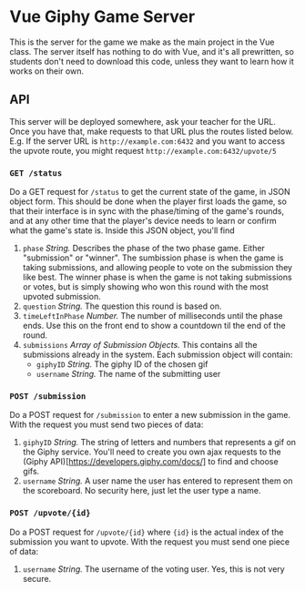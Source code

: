 # Vue Giphy Game Server

This is the server for the game we make as the main project in the Vue class. The server itself has nothing to
do with Vue, and it's all prewritten, so students don't need to download this code, unless they want to learn how
it works on their own.

## API
This server will be deployed somewhere, ask your teacher for the URL. Once you have that, make requests to that URL plus the routes listed below. E.g. If the server URL is `http://example.com:6432` and you want to access the upvote route, you might request `http://example.com:6432/upvote/5`

### `GET /status`
Do a GET request for `/status` to get the current state of the game, in JSON object form. This should be done when the player first loads the game, so that their interface is in sync with the phase/timing of the game's rounds, and at any other time that the player's device needs to learn or confirm what the game's state is. Inside this JSON object, you'll find
1. `phase` *String.* Describes the phase of the two phase game. Either "submission" or "winner". The sumbission phase is when the game is taking submissions, and allowing people to vote on the submission they like best. The winner phase is when the game is not taking submissions or votes, but is simply showing who won this round with the most upvoted submission.
2. `question` *String.* The question this round is based on.
3. `timeLeftInPhase` *Number.* The number of milliseconds until the phase ends. Use this on the front end to show a countdown til the end of the round.
4. `submissions` *Array of Submission Objects.* This contains all the submissions already in the system. Each submission object will contain:
   - `giphyID` *String.* The giphy ID of the chosen gif
   - `username` *String.* The name of the submitting user

### `POST /submission`
Do a POST request for `/submission` to enter a new submission in the game. With the request you must send two pieces of data:
1. `giphyID` *String.* The string of letters and numbers that represents a gif on the Giphy service. You'll need to create you own ajax requests to the (Giphy API)[https://developers.giphy.com/docs/] to find and choose gifs.
2. `username` *String.* A user name the user has entered to represent them on the scoreboard. No security here, just let the user type a name.

### `POST /upvote/{id}`
Do a POST request for `/upvote/{id}` where `{id}` is the actual index of the submission you want to upvote. With the request you must send one piece of data:
1. `username` *String.* The username of the voting user. Yes, this is not very secure. 
